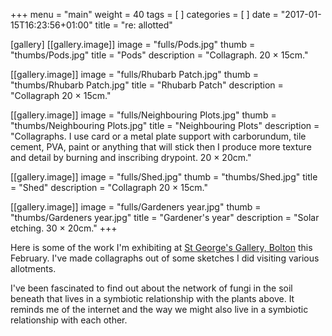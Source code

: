 +++
menu = "main"
weight = 40
tags = [ ]
categories = [ ]
date = "2017-01-15T16:23:56+01:00"
title = "re: allotted"

[gallery]
  [[gallery.image]]
    image = "fulls/Pods.jpg"
    thumb = "thumbs/Pods.jpg"
    title = "Pods"
    description = "Collagraph. 20 × 15cm."

  [[gallery.image]]
    image = "fulls/Rhubarb Patch.jpg"
    thumb = "thumbs/Rhubarb Patch.jpg"
    title = "Rhubarb Patch"
    description = "Collagraph 20 × 15cm."

  [[gallery.image]]
    image = "fulls/Neighbouring Plots.jpg"
    thumb = "thumbs/Neighbouring Plots.jpg"
    title = "Neighbouring Plots"
    description = "Collagraphs. I use card or a metal plate support with carborundum, tile cement, PVA, paint or anything that will stick then I produce more texture and detail by burning and inscribing drypoint. 20 × 20cm."

  [[gallery.image]]
    image = "fulls/Shed.jpg"
    thumb = "thumbs/Shed.jpg"
    title = "Shed"
    description = "Collagraph 20 × 15cm."

  [[gallery.image]]
    image = "fulls/Gardeners year.jpg"
    thumb = "thumbs/Gardeners year.jpg"
    title = "Gardener's year"
    description = "Solar etching. 30 × 20cm."
+++

Here is some of the work I'm exhibiting at [St George's Gallery, Bolton](https://www.facebook.com/TheGalleryAtSGH/) this February. I've made collagraphs out of some sketches I did visiting various allotments.

I've been fascinated to find out about the network of fungi in the soil beneath that lives in a symbiotic relationship with the plants above. It reminds me of the internet and the way we might also live in a symbiotic relationship with each other.
